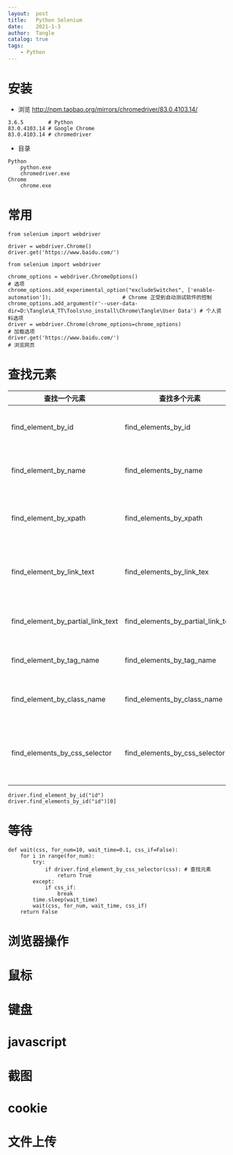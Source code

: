 ```yaml
---
layout:  post
title:   Python Selenium
date:    2021-1-3
author:  Tangle
catalog: true
tags:
    - Python
---
```


# 安装

- 浏览 <http://npm.taobao.org/mirrors/chromedriver/83.0.4103.14/>

```
3.6.5        # Python
83.0.4103.14 # Google Chrome
83.0.4103.14 # chromedriver
```

- 目录

```
Python
    python.exe
    chromedriver.exe
Chrome
    chrome.exe
```

# 常用

```
from selenium import webdriver

driver = webdriver.Chrome()
driver.get('https://www.baidu.com/')
```

```
from selenium import webdriver

chrome_options = webdriver.ChromeOptions()                                                              # 选项
chrome_options.add_experimental_option("excludeSwitches", ['enable-automation']);                       # Chrome 正受到自动测试软件的控制
chrome_options.add_argument(r'--user-data-dir=D:\Tangle\A_TT\Tools\no_install\Chrome\Tangle\User Data') # 个人资料选项
driver = webdriver.Chrome(chrome_options=chrome_options)                                                # 加载选项
driver.get('https://www.baidu.com/')                                                                    # 浏览网页
```

# 查找元素

| 查找一个元素                      | 查找多个元素                       | 作用                    |
| --------------------------------- | ---------------------------------- | ----------------------- |
| find_element_by_id                | find_elements_by_id                | 通过元素 id 查找        |
| find_element_by_name              | find_elements_by_name              | 通过元素 name 查找      |
| find_element_by_xpath             | find_elements_by_xpath             | 通过 xpath 表达式查找   |
| find_element_by_link_text         | find_elements_by_link_tex          | 通过完整超链接查找      |
| find_element_by_partial_link_text | find_elements_by_partial_link_text | 通过部分链接查找        |
| find_element_by_tag_name          | find_elements_by_tag_name          | 通过标签查找            |
| find_element_by_class_name        | find_elements_by_class_name        | 通过类名进行查找        |
| find_elements_by_css_selector     | find_elements_by_css_selector      | 通过 css 选择器进行查找 |

```
driver.find_element_by_id("id")
driver.find_elements_by_id("id")[0]
```

# 等待

```
def wait(css, for_num=10, wait_time=0.1, css_if=False):
    for i in range(for_num):
        try:
            if driver.find_element_by_css_selector(css): # 查找元素
                return True
        except:
            if css_if:
                break
        time.sleep(wait_time)
        wait(css, for_num, wait_time, css_if)
    return False
```

# 浏览器操作

# 鼠标

# 键盘

# javascript

# 截图

# cookie

# 文件上传
